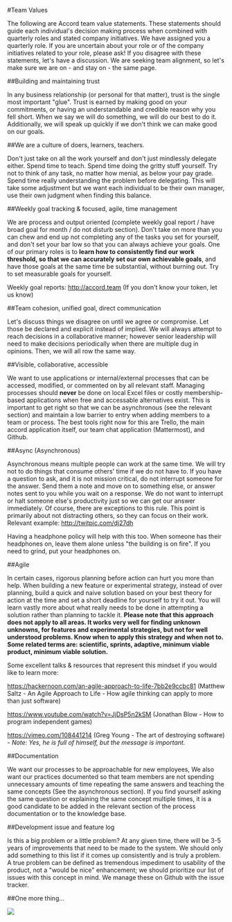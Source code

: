 #Team Values

The following are Accord team value statements. These statements should guide each individual's decision making process when combined with quarterly roles and stated company initiatives. We have assigned you a quarterly role. If you are uncertain about your role or of the company initiatives related to your role, please ask! If you disagree with these statements, let's have a discussion. We are seeking team alignment, so let's make sure we are on - and stay on - the same page.

##Building and maintaining trust

In any business relationship (or personal for that matter), trust is the single most important "glue". Trust is earned by making good on your commitments, or having an understandable and credible reason why you fell short. When we say we will do something, we will do our best to do it. Additionally, we will speak up quickly if we don't think we can make good on our goals.

##We are a culture of doers, learners, teachers.

Don't just take on all the work yourself and don't just mindlessly delegate either. Spend time to teach. Spend time doing the gritty stuff yourself. Try not to think of any task, no matter how menial, as below your pay grade. Spend time really understanding the problem before delegating. This will take some adjustment but we want each individual to be their own manager, use their own judgment when finding this balance.

##Weekly goal tracking & focused, agile, time management

We are process and output oriented (complete weekly goal report / have broad goal for month / do not disturb section). Don't take on more than you can chew and end up not completing any of the tasks you set for yourself, and don't set your bar low so that you can always achieve your goals. One of our primary roles is to **learn how to consistently find our work threshold, so that we can accurately set our own achievable goals**, and have those goals at the same time be substantial, without burning out. Try to set measurable goals for yourself.

Weekly goal reports: http://accord.team (If you don't know your token, let us know)

##Team cohesion, unified goal, direct communication

Let's discuss things we disagree on until we agree or compromise. Let those be declared and explicit instead of implied. We will always attempt to reach decisions in a collaborative manner; however senior leadership will need to make decisions periodically when there are multiple dug in opinions. Then, we will all row the same way.

##Visible, collaborative, accessible

We want to use applications or internal/external processes that can be accessed, modified, or commented on by all relevant staff. Managing processes should **never** be done on local Excel files or costly membership-based applications when free and accessable alternatives exist. This is important to get right so that we can be asynchronous (see the relevant section) and maintain a low barrier to entry when adding members to a team or process. The best tools right now for this are Trello, the main accord application itself, our team chat application (Mattermost), and Github.

##Async (Asynchronous)

Asynchronous means multiple people can work at the same time. We will try not to do things that consume others' time if we do not have to. If you have a question to ask, and it is not mission critical, do not interrupt someone for the answer. Send them a note and move on to something else, or answer notes sent to you while you wait on a response. We do not want to interrupt or halt someone else's productivity just so we can get our answer immediately. Of course, there are exceptions to this rule. This point is primarily about not distracting others, so they can focus on their work. Relevant example: http://twitpic.com/dj27dh

Having a headphone policy will help with this too. When someone has their headphones on, leave them alone unless "the building is on fire". If you need to grind, put your headphones on.

##Agile

In certain cases, rigorous planning before action can hurt you more than help. When building a new feature or experimental strategy, instead of over planning, build a quick and naive solution based on your best theory for action at the time and set a short deadline for yourself to try it out. You will learn vastly more about what really needs to be done in attempting a solution rather than planning to tackle it. **Please note that this approach does not apply to all areas. It works very well for finding unknown unknowns, for features and experimental strategies, but not for well understood problems. Know when to apply this strategy and when not to. Some related terms are: scientific, sprints, adaptive, minimum viable product, minimum viable solution.**

Some excellent talks & resources that represent this mindset if you would like to learn more:

https://hackernoon.com/an-agile-approach-to-life-7bb2e9ccbc81 (Matthew Saltz - An Agile Approach to Life - How agile thinking can apply to more than just software)

https://www.youtube.com/watch?v=JjDsP5n2kSM (Jonathan Blow - How to program independent games)

https://vimeo.com/108441214 (Greg Young - The art of destroying software) - *Note: Yes, he is full of himself, but the message is important.*

##Documentation

We want our processes to be approachable for new employees, We also want our practices documented so that team members are not spending unnecessary amounts of time repeating the same answers and teaching the same concepts (See the asynchronous section). If you find yourself asking the same question or explaining the same concept multiple times, it is a good candidate to be added in the relevant section of the process documentation or to the knowledge base.

##Development issue and feature log

Is this a big problem or a little problem? At any given time, there will be 3-5 years of improvements that need to be made to the system. We should only add something to this list if it comes up consistently and is truly a problem. A true problem can be defined as tremendous impediment to usability of the product, not a "would be nice" enhancement; we should prioritize our list of issues with this concept in mind. We manage these on Github with the issue tracker.

##One more thing...

![](https://i.reddituploads.com/d35e9236a2954ebe8ef70e02808a3ba3?fit=max&h=1536&w=1536&s=fb4ee4ee54e339013a6db22785904208)

